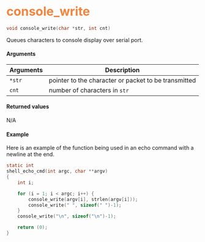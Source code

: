 ## <font color="#F2853F" style="font-size:24pt"> console_write </font>

```c
void console_write(char *str, int cnt)
```
Queues characters to console display over serial port.

#### Arguments

| Arguments | Description |
|-----------|-------------|
| `*str` |  pointer to the character or packet to be transmitted  |
| `cnt`  |  number of characters in `str` |

#### Returned values

N/A


#### Example

Here is an example of the function being used in an echo command with a newline at the end.

```c
static int
shell_echo_cmd(int argc, char **argv)
{
    int i;

    for (i = 1; i < argc; i++) {
        console_write(argv[i], strlen(argv[i]));
        console_write(" ", sizeof(" ")-1);
    }
    console_write("\n", sizeof("\n")-1);

    return (0);
}
```

